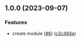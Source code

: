 ## 1.0.0 (2023-09-07)


### Features

* create module ([#6](https://github.com/justtrackio/terraform-aws-alb/issues/6)) ([c2c484e](https://github.com/justtrackio/terraform-aws-alb/commit/c2c484eee65dc4c0d2d3b1779429bfad2d3240e5))
